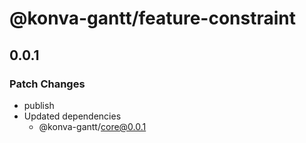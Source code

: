 # @konva-gantt/feature-constraint

## 0.0.1

### Patch Changes

- publish
- Updated dependencies
  - @konva-gantt/core@0.0.1
